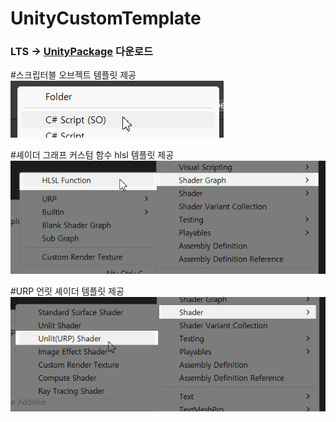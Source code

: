 # UnityCustomTemplate

### LTS -> [UnityPackage](https://github.com/NK-Studio/CustomTemplate/releases/tag/1.0.0) 다운로드

#스크립터블 오브젝트 템플릿 제공
![스크립터블](Image/so.png)

#셰이더 그래프 커스텀 함수 hlsl 템플릿 제공
![셰이더그래프HLSL](Image/hlsl.png)

#URP 언릿 셰이더 템플릿 제공
![언릿](Image/unlit.png)
